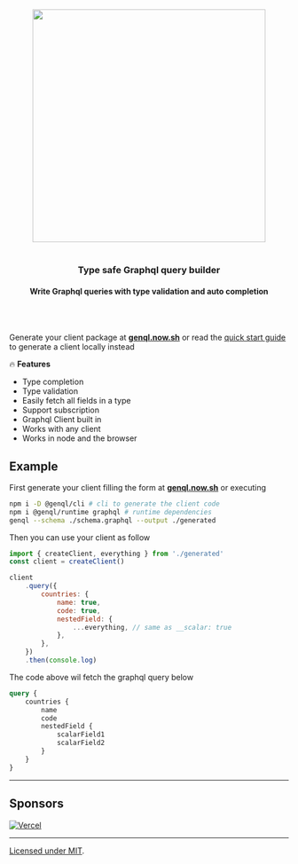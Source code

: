 <div align='center'>
    <br/>
    <br/>
    <img src='https://genql.now.sh/banner.jpg' width='420px'>
    <br/>
    <br/>
    <h3>Type safe Graphql query builder</h3>
    <h4>Write Graphql queries with type validation and auto completion</h4>
    <br/>
    <br/>
</div>

Generate your client package at [**genql.now.sh**](https://genql.now.sh) or read the [quick start guide](https://genql.now.sh/docs) to generate a client locally instead

🔥 **Features**

-   Type completion
-   Type validation
-   Easily fetch all fields in a type
-   Support subscription
-   Graphql Client built in
-   Works with any client
-   Works in node and the browser

## Example

First generate your client filling the form at [**genql.now.sh**](https://genql.now.sh) or executing

```sh
npm i -D @genql/cli # cli to generate the client code
npm i @genql/runtime graphql # runtime dependencies
genql --schema ./schema.graphql --output ./generated
```

Then you can use your client as follow

```js
import { createClient, everything } from './generated'
const client = createClient()

client
    .query({
        countries: {
            name: true,
            code: true,
            nestedField: {
                ...everything, // same as __scalar: true
            },
        },
    })
    .then(console.log)
```

The code above wil fetch the graphql query below

```graphql
query {
    countries {
        name
        code
        nestedField {
            scalarField1
            scalarField2
        }
    }
}
```

---

## Sponsors

[![Vercel](https://genql.now.sh/vercel-logo.svg)](https://vercel.com?utm_source=genql)

---

[Licensed under MIT]().

